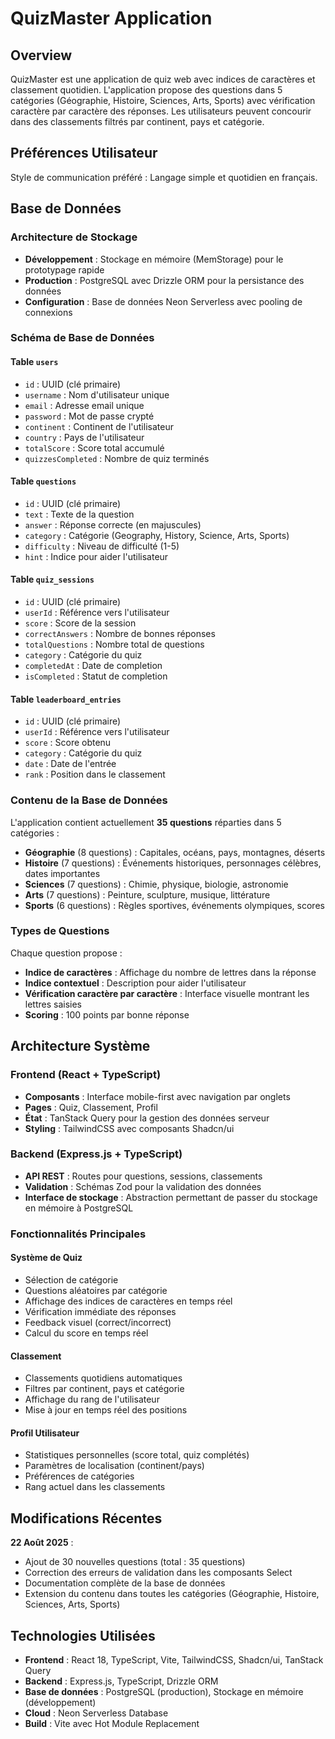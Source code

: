 # QuizMaster Application

## Overview

QuizMaster est une application de quiz web avec indices de caractères et classement quotidien. L'application propose des questions dans 5 catégories (Géographie, Histoire, Sciences, Arts, Sports) avec vérification caractère par caractère des réponses. Les utilisateurs peuvent concourir dans des classements filtrés par continent, pays et catégorie.

## Préférences Utilisateur

Style de communication préféré : Langage simple et quotidien en français.

## Base de Données

### Architecture de Stockage
- **Développement** : Stockage en mémoire (MemStorage) pour le prototypage rapide
- **Production** : PostgreSQL avec Drizzle ORM pour la persistance des données
- **Configuration** : Base de données Neon Serverless avec pooling de connexions

### Schéma de Base de Données

#### Table `users`
- `id` : UUID (clé primaire)
- `username` : Nom d'utilisateur unique
- `email` : Adresse email unique
- `password` : Mot de passe crypté
- `continent` : Continent de l'utilisateur
- `country` : Pays de l'utilisateur
- `totalScore` : Score total accumulé
- `quizzesCompleted` : Nombre de quiz terminés

#### Table `questions`
- `id` : UUID (clé primaire)
- `text` : Texte de la question
- `answer` : Réponse correcte (en majuscules)
- `category` : Catégorie (Geography, History, Science, Arts, Sports)
- `difficulty` : Niveau de difficulté (1-5)
- `hint` : Indice pour aider l'utilisateur

#### Table `quiz_sessions`
- `id` : UUID (clé primaire)
- `userId` : Référence vers l'utilisateur
- `score` : Score de la session
- `correctAnswers` : Nombre de bonnes réponses
- `totalQuestions` : Nombre total de questions
- `category` : Catégorie du quiz
- `completedAt` : Date de completion
- `isCompleted` : Statut de completion

#### Table `leaderboard_entries`
- `id` : UUID (clé primaire)
- `userId` : Référence vers l'utilisateur
- `score` : Score obtenu
- `category` : Catégorie du quiz
- `date` : Date de l'entrée
- `rank` : Position dans le classement

### Contenu de la Base de Données

L'application contient actuellement **35 questions** réparties dans 5 catégories :

- **Géographie** (8 questions) : Capitales, océans, pays, montagnes, déserts
- **Histoire** (7 questions) : Événements historiques, personnages célèbres, dates importantes
- **Sciences** (7 questions) : Chimie, physique, biologie, astronomie
- **Arts** (7 questions) : Peinture, sculpture, musique, littérature
- **Sports** (6 questions) : Règles sportives, événements olympiques, scores

### Types de Questions

Chaque question propose :
- **Indice de caractères** : Affichage du nombre de lettres dans la réponse
- **Indice contextuel** : Description pour aider l'utilisateur
- **Vérification caractère par caractère** : Interface visuelle montrant les lettres saisies
- **Scoring** : 100 points par bonne réponse

## Architecture Système

### Frontend (React + TypeScript)
- **Composants** : Interface mobile-first avec navigation par onglets
- **Pages** : Quiz, Classement, Profil
- **État** : TanStack Query pour la gestion des données serveur
- **Styling** : TailwindCSS avec composants Shadcn/ui

### Backend (Express.js + TypeScript)
- **API REST** : Routes pour questions, sessions, classements
- **Validation** : Schémas Zod pour la validation des données
- **Interface de stockage** : Abstraction permettant de passer du stockage en mémoire à PostgreSQL

### Fonctionnalités Principales

#### Système de Quiz
- Sélection de catégorie
- Questions aléatoires par catégorie
- Affichage des indices de caractères en temps réel
- Vérification immédiate des réponses
- Feedback visuel (correct/incorrect)
- Calcul du score en temps réel

#### Classement
- Classements quotidiens automatiques
- Filtres par continent, pays et catégorie
- Affichage du rang de l'utilisateur
- Mise à jour en temps réel des positions

#### Profil Utilisateur
- Statistiques personnelles (score total, quiz complétés)
- Paramètres de localisation (continent/pays)
- Préférences de catégories
- Rang actuel dans les classements

## Modifications Récentes

**22 Août 2025** :
- Ajout de 30 nouvelles questions (total : 35 questions)
- Correction des erreurs de validation dans les composants Select
- Documentation complète de la base de données
- Extension du contenu dans toutes les catégories (Géographie, Histoire, Sciences, Arts, Sports)

## Technologies Utilisées

- **Frontend** : React 18, TypeScript, Vite, TailwindCSS, Shadcn/ui, TanStack Query
- **Backend** : Express.js, TypeScript, Drizzle ORM
- **Base de données** : PostgreSQL (production), Stockage en mémoire (développement)
- **Cloud** : Neon Serverless Database
- **Build** : Vite avec Hot Module Replacement